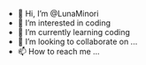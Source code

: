- 👋 Hi, I’m @LunaMinori
- 👀 I’m interested in coding
- 🌱 I’m currently learning coding 
- 💞️ I’m looking to collaborate on ...
- 📫 How to reach me ...

<!---
LunaMinori/LunaMinori is a ✨ special ✨ repository because its `README.md` (this file) appears on your GitHub profile.
You can click the Preview link to take a look at your changes.
--->

